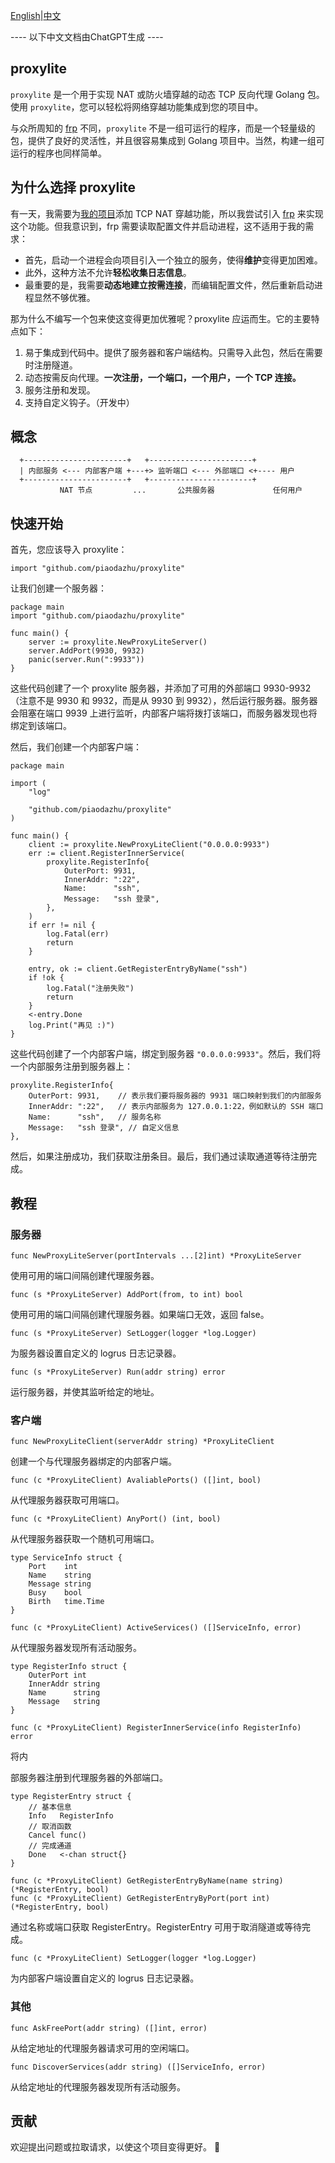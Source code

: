 [English](./README.md)|[中文](./README_ZH.md)

---- 以下中文文档由ChatGPT生成 ----

## proxylite
`proxylite` 是一个用于实现 NAT 或防火墙穿越的动态 TCP 反向代理 Golang 包。使用 `proxylite`，您可以轻松将网络穿越功能集成到您的项目中。

与众所周知的 [frp](https://github.com/fatedier/frp) 不同，`proxylite` 不是一组可运行的程序，而是一个轻量级的包，提供了良好的灵活性，并且很容易集成到 Golang 项目中。当然，构建一组可运行的程序也同样简单。

## 为什么选择 proxylite

有一天，我需要为[我的项目](https://github.com/piaodazhu/Octopoda)添加 TCP NAT 穿越功能，所以我尝试引入 [frp](https://github.com/fatedier/frp) 来实现这个功能。但我意识到，frp 需要读取配置文件并启动进程，这不适用于我的需求：
- 首先，启动一个进程会向项目引入一个独立的服务，使得**维护**变得更加困难。
- 此外，这种方法不允许**轻松收集日志信息**。
- 最重要的是，我需要**动态地建立按需连接**，而编辑配置文件，然后重新启动进程显然不够优雅。

那为什么不编写一个包来使这变得更加优雅呢？proxylite 应运而生。它的主要特点如下：
1. 易于集成到代码中。提供了服务器和客户端结构。只需导入此包，然后在需要时注册隧道。
2. 动态按需反向代理。**一次注册，一个端口，一个用户，一个 TCP 连接。**
3. 服务注册和发现。
4. 支持自定义钩子。（开发中）

## 概念
```
  +-----------------------+   +-----------------------+
  | 内部服务 <--- 内部客户端 +---+> 监听端口 <--- 外部端口 <+---- 用户 
  +-----------------------+   +-----------------------+
           NAT 节点         ...       公共服务器             任何用户
```

## 快速开始

首先，您应该导入 proxylite：
```golang
import "github.com/piaodazhu/proxylite"
```

让我们创建一个服务器：
```golang
package main
import "github.com/piaodazhu/proxylite"

func main() {
    server := proxylite.NewProxyLiteServer()
    server.AddPort(9930, 9932)
    panic(server.Run(":9933"))
}
```

这些代码创建了一个 proxylite 服务器，并添加了可用的外部端口 9930-9932（注意不是 9930 和 9932，而是从 9930 到 9932），然后运行服务器。服务器会阻塞在端口 9939 上进行监听，内部客户端将拨打该端口，而服务器发现也将绑定到该端口。

然后，我们创建一个内部客户端：
```golang
package main

import (
    "log"

    "github.com/piaodazhu/proxylite"
)

func main() {
    client := proxylite.NewProxyLiteClient("0.0.0.0:9933")
    err := client.RegisterInnerService(
        proxylite.RegisterInfo{
            OuterPort: 9931,
            InnerAddr: ":22",
            Name:      "ssh",
            Message:   "ssh 登录",
        },
    )
    if err != nil {
        log.Fatal(err)
        return
    }

    entry, ok := client.GetRegisterEntryByName("ssh")
    if !ok {
        log.Fatal("注册失败")
        return
    }
    <-entry.Done
    log.Print("再见 :)")
}
```

这些代码创建了一个内部客户端，绑定到服务器 `"0.0.0.0:9933"`。然后，我们将一个内部服务注册到服务器上：
```golang
proxylite.RegisterInfo{
    OuterPort: 9931,    // 表示我们要将服务器的 9931 端口映射到我们的内部服务
    InnerAddr: ":22",   // 表示内部服务为 127.0.0.1:22，例如默认的 SSH 端口
    Name:      "ssh",   // 服务名称
    Message:   "ssh 登录", // 自定义信息
},
```
然后，如果注册成功，我们获取注册条目。最后，我们通过读取通道等待注册完成。

## 教程

### 服务器
```golang
func NewProxyLiteServer(portIntervals ...[2]int) *ProxyLiteServer
```
使用可用的端口间隔创建代理服务器。

```golang
func (s *ProxyLiteServer) AddPort(from, to int) bool
```
使用可用的端口间隔创建代理服务器。如果端口无效，返回 false。

```golang
func (s *ProxyLiteServer) SetLogger(logger *log.Logger)
```
为服务器设置自定义的 logrus 日志记录器。

```golang
func (s *ProxyLiteServer) Run(addr string) error
```
运行服务器，并使其监听给定的地址。

### 客户端

```golang
func NewProxyLiteClient(serverAddr string) *ProxyLiteClient
```
创建一个与代理服务器绑定的内部客户端。

```golang
func (c *ProxyLiteClient) AvaliablePorts() ([]int, bool)
```
从代理服务器获取可用端口。

```golang
func (c *ProxyLiteClient) AnyPort() (int, bool)
```
从代理服务器获取一个随机可用端口。

```golang
type ServiceInfo struct {
    Port    int
    Name    string
    Message string
    Busy    bool
    Birth   time.Time
}

func (c *ProxyLiteClient) ActiveServices() ([]ServiceInfo, error)
```
从代理服务器发现所有活动服务。

```golang
type RegisterInfo struct {
    OuterPort int
    InnerAddr string
    Name      string
    Message   string
}

func (c *ProxyLiteClient) RegisterInnerService(info RegisterInfo) error
```
将内

部服务器注册到代理服务器的外部端口。

```golang
type RegisterEntry struct {
    // 基本信息
    Info   RegisterInfo
    // 取消函数
    Cancel func()
    // 完成通道
    Done   <-chan struct{}
}

func (c *ProxyLiteClient) GetRegisterEntryByName(name string) (*RegisterEntry, bool) 
func (c *ProxyLiteClient) GetRegisterEntryByPort(port int) (*RegisterEntry, bool)
```
通过名称或端口获取 RegisterEntry。RegisterEntry 可用于取消隧道或等待完成。

```golang
func (c *ProxyLiteClient) SetLogger(logger *log.Logger)
```
为内部客户端设置自定义的 logrus 日志记录器。

### 其他

```golang
func AskFreePort(addr string) ([]int, error)
```
从给定地址的代理服务器请求可用的空闲端口。

```golang
func DiscoverServices(addr string) ([]ServiceInfo, error)
```
从给定地址的代理服务器发现所有活动服务。

## 贡献

欢迎提出问题或拉取请求，以使这个项目变得更好。 🌈